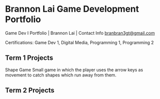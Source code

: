 # Brannon Lai Game Development Portfolio
Game Dev I Portfolio | Brannon Lai | Contact Info [branbran3gt@gmail.com](mailto:branbran3gt@gmail.com)

Certifications: 
Game Dev 1, Digital Media, Programming 1, Programming 2

## Term 1 Projects
Shape Game
Small game in which the player uses the arrow keys as movement to catch shapes which run away from them.
## Term 2 Projects

